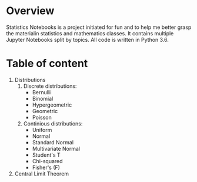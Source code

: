 # Overview
Statistics Notebooks is a project initiated for fun and to help me better grasp the materialin statistics and mathematics classes. It contains multiple Jupyter Notebooks split by topics. All code is written in Python 3.6.

# Table of content

1. Distributions
	1. Discrete distributions:
		* Bernulli
		* Binomial
		* Hypergeometric
		* Geometric
		* Poisson
	2. Continious distributions:
		* Uniform
		* Normal
		* Standard Normal
		* Multivariate Normal
		* Student's T
		* Chi-squared
		* Fisher's (F)
2. Central Limit Theorem
